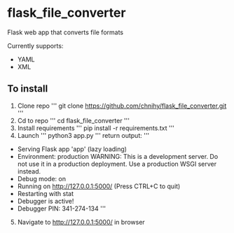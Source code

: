 # flask_file_converter
Flask web app that converts file formats

Currently supports:
- YAML
- XML

## To install
1. Clone repo
'''
git clone https://github.com/chnihy/flask_file_converter.git
'''
2. Cd to repo
'''
cd flask_file_converter
'''
3. Install requirements
'''
pip install -r requirements.txt
'''
4. Launch
'''
python3 app.py
'''
return output:
'''
 * Serving Flask app 'app' (lazy loading)
 * Environment: production
   WARNING: This is a development server. Do not use it in a production deployment.
   Use a production WSGI server instead.
 * Debug mode: on
 * Running on http://127.0.0.1:5000/ (Press CTRL+C to quit)
 * Restarting with stat
 * Debugger is active!
 * Debugger PIN: 341-274-134
'''

5. Navigate to http://127.0.0.1:5000/ in browser
